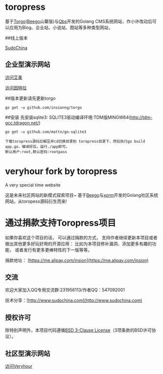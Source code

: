 toropress
=========
基于[Torgo](https://github.com/insionng/torgo)([Beego](https://github.com/astaxie/beego)山寨版)与[Qbs](https://github.com/coocood/qbs)开发的Golang CMS系统网站，作小许改动后可以应用为Blog、企业站、小说站、图站等多种类型网站，

##线上版本

[SudoChina](http://www.sudochina.com/)

## 企业型演示网站

[访问艾美](<http://www.ibeautys.com/>)

[访问因特拉](<http://www.interla.net/>)


##版本更新请先更新torgo

    go get -u github.com/insionng/torgo

##安装
	先安装sqlite3:
	SQLITE3驱动编译环境:TDM版MINGW64(http://tdm-gcc.tdragon.net/)
	
	go get -u github.com/mattn/go-sqlite3

    下载toropress源码后解压并cd切换目录到 toropress目录下，然后执行go build app.go，编译好后，运行./app即可。
    默认用户:root,默认密码:rootpass



veryhour fork by toropress
==========================

A very special time website

这是未来社区网站的新模式探索项目~
基于[Beego](https://github.com/astaxie/beego)与[xorm](https://github.com/lunny/xorm)开发的Golang社区系统网站，从toropess源码衍生而来!


# 通过捐款支持Toropress项目
如果你喜欢这个项目的话， 可以通过捐款的方式， 支持作者继续更新本项目或者做出其他更多好玩好用的开源应用： 比如为本项目修补漏洞、添加更多有趣的功能， 或者发行有更多更棒特性的下一版等等。

捐款地址： [https://me.alipay.com/insion](https://me.alipay.com/insion)


## 交流
欢迎大家加入QQ专用交流群:231956113/作者QQ：547092001

技术分享：[http://www.sudochina.com](http://www.sudochina.com)


## 授权许可
除特别声明外，本项目代码遵循[BSD 3-Clause License](<https://github.com/insionng/veryhour/blob/master/LICENSE.txt>)（3项条款的BSD许可协议）。

## 社区型演示网站
[访问Veryhour](<http://www.veryhour.com/>)
